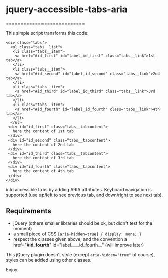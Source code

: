 # jquery-accessible-tabs-aria
===========================

This simple script transforms this code:

```
<div class="tabs">
  <ul class="tabs__list">
   <li class="tabs__item">
    <a href="#id_first" id="label_id_first" class="tabs__link">1st tab</a>
   </li>
   <li class="tabs__item">
    <a href="#id_second" id="label_id_second" class="tabs__link">2nd tab</a>
   </li>
   <li class="tabs__item">
    <a href="#id_third" id="label_id_third" class="tabs__link">3rd tab</a>
   </li>
   <li class="tabs__item">
    <a href="#id_fourth" id="label_id_fourth" class="tabs__link">4th tab</a>
   </li>
  </ul>
 <div id="id_first" class="tabs__tabcontent">
   here the content of 1st tab
 </div>
 <div id="id_second" class="tabs__tabcontent">
   here the content of 2nd tab
 </div>
 <div id="id_third" class="tabs__tabcontent">
   here the content of 3rd tab
 </div>
 <div id="id_fourth" class="tabs__tabcontent">
   here the content of 4th tab
 </div>
</div>
```

into accessible tabs by adding ARIA attributes. Keyboard navigation is supported (use up/left to see previous tab, and down/right to see next tab).

## Requirements

- jQuery (others smaller libraries should be ok, but didn't test for the moment)
- a small piece of CSS `` [aria-hidden=true] { display: none; } ``
- respect the classes given above, and the convention a href="#**id_fourth**" id="label__&#95;&#95;id_fourth__" (will improve later)
 
This jQuery plugin doesn't style (except ``aria-hidden="true"`` of course), styles can be added using other classes.

Enjoy.

